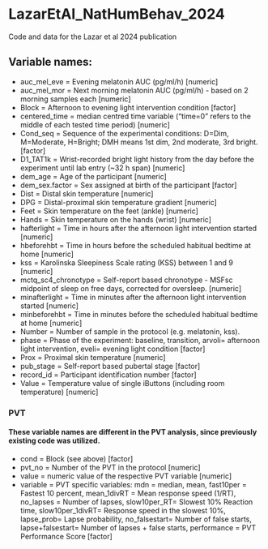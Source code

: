 # LazarEtAl_NatHumBehav_2024
Code and data for the Lazar et al 2024 publication


## Variable names:

- auc_mel_eve 		= Evening melatonin AUC (pg/ml/h) [numeric]
- auc_mel_mor 		= Next morning melatonin AUC (pg/ml/h) - based on 2 morning samples each [numeric]
- Block 		= Afternoon to evening light intervention condition [factor]
- centered_time		= median centred time variable (“time=0” refers to the middle of each tested time period) [numeric]
- Cond_seq		= Sequence of the experimental conditions: D=Dim, M=Moderate, H=Bright; DMH means 1st dim, 2nd moderate, 3rd bright. [factor]
- D1_TAT1k		= Wrist-recorded bright light history from the day before the experiment until lab entry (~32 h span) [numeric]
- dem_age		= Age of the participant  [numeric]
- dem_sex.factor	= Sex assigned at birth of the participant [factor]
- Dist			= Distal skin temperature  [numeric]
- DPG			= Distal-proximal skin temperature gradient [numeric]
- Feet			= Skin temperature on the feet (ankle) [numeric]
- Hands			= Skin temperature on the hands (wrist) [numeric]
- hafterlight		= Time in hours after the afternoon light intervention started [numeric]
- hbeforehbt		= Time in hours before the scheduled habitual bedtime at home [numeric]
- kss			= Karolinska Sleepiness Scale rating (KSS) between 1 and 9 [numeric]
- mctq_sc4_chronotype 	= Self-report based chronotype - MSFsc midpoint of sleep on free days, corrected for oversleep. [numeric]
- minafterlight		= Time in minutes after the afternoon light intervention started [numeric]
- minbeforehbt		= Time in minutes before the scheduled habitual bedtime at home [numeric]
- Number		= Number of sample in the protocol (e.g. melatonin, kss).
- phase			= Phase of the experiment: baseline, transition, arvoli= afternoon light intervention, eveli= evening light condition [factor]
- Prox			= Proximal skin temperature  [numeric]
- pub_stage 		= Self-report based pubertal stage [factor]
- record_id 		= Participant identification number [factor]
- Value			= Temperature value of single iButtons (including room temperature) [numeric]


###  PVT

#### These variable names are different in the PVT analysis, since previously existing code was utilized.

- cond			= Block (see above) [factor]
- pvt_no		= Number of the PVT in the protocol [numeric] 
- value			= numeric value of the respective PVT variable [numeric]
- variable		= PVT specific variables: mdn = median, mean, fast10per = Fastest 10 percent, mean_1divRT = Mean response speed (1/RT), 
			no_lapses = Number of lapses, slow10per_RT= Slowest 10% Reaction time, slow10per_1divRT= Response speed in the slowest 10%, 				lapse_prob= Lapse probability, no_falsestart= Number of false starts, lapse+falsestart= Number of lapses + false starts, 
			performance = PVT Performance Score [factor]
 